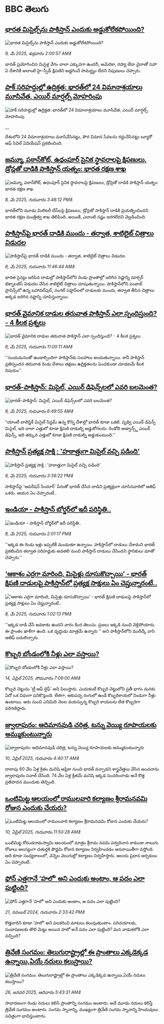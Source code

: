 # BBC తెలుగు## [భారత మిసైల్స్‌ను పాకిస్తాన్ ఎందుకు అడ్డుకోలేకపోయింది?](https://www.bbc.com/telugu/articles/cwy73n0gg28o?at_campaign=githubrss)![భారత మిసైల్స్‌ను పాకిస్తాన్ ఎందుకు అడ్డుకోలేకపోయింది?](https://ichef.bbci.co.uk/ace/standard/240/cpsprodpb/2233/live/3a8d38a0-2c1e-11f0-8ff1-59f5dcf8e9f5.jpg)_9, మే 2025, శుక్రవారం 2:00:57 AMకి_భారత్ ప్రయోగించిన మిసైళ్ల వేగం చాలా ఎక్కువగా ఉందనీ, అమెరికా, రష్యా లేదా చైనాతో సహా ఏ దేశానికీ అలాంటి హై-స్పీడ్ క్షిపణిని అడ్డగించే సామర్థ్యం లేదని నిపుణులు చెప్పారు.## [పాక్ సరిహద్దుల్లో ఉద్రిక్తత: భారత్‌లో  24 విమానాశ్రయాలు మూసివేత, ఎయిర్ మార్షల్స్ మోహరింపు](https://www.bbc.co.uk/telugu/live/c5y63dlm8mqt?at_campaign=githubrss)![పాక్ సరిహద్దుల్లో ఉద్రిక్తత: భారత్‌లో  24 విమానాశ్రయాలు మూసివేత, ఎయిర్ మార్షల్స్ మోహరింపు](https://ichef.bbci.co.uk/ace/standard/240/cpsprodpb/3a6b/live/a3bbd9e0-2c6d-11f0-8f57-b7237f6a66e6.jpg)__దేశంలోని 24 విమానాశ్రయాలు మూసివేసినట్టు, పౌర విమాన సేవలను రద్దుచేసినట్టు బ్యూరో ఆఫ్ సివిల్ ఏవియేషన్ ప్రకటించింది.## [జమ్మూ, పఠాన్‌కోట్, ఉధంపూర్‌ సైనిక స్థావరాలపై క్షిపణులు, డ్రోన్లతో దాడికి పాకిస్తాన్ యత్నం: భారత రక్షణ శాఖ](https://www.bbc.com/telugu/articles/cvgq3nl40n7o?at_campaign=githubrss)![జమ్మూ, పఠాన్‌కోట్, ఉధంపూర్‌ సైనిక స్థావరాలపై క్షిపణులు, డ్రోన్లతో దాడికి పాకిస్తాన్ యత్నం: భారత రక్షణ శాఖ](https://ichef.bbci.co.uk/ace/standard/240/cpsprodpb/4858/live/285104a0-2c41-11f0-8f57-b7237f6a66e6.jpg)_8, మే 2025, గురువారం 3:48:12 PMకి_భారత్‌లోని మూడు మిలిటరీ బేస్‌లపై క్షిపణులు, డ్రోన్లతో పాకిస్తాన్ దాడికి ప్రయత్నించిందని భారత రక్షణ మంత్రిత్వ శాఖ తెలిపింది.  అయితే, ఎలాంటి నష్టం జరగలేదని వెల్లడించింది.## [పాకిస్తాన్‌పై భారత్ దాడికి ముందు - తర్వాత, శాటిలైట్ చిత్రాలు విడుదల](https://www.bbc.com/telugu/articles/ckg4jn8den8o?at_campaign=githubrss)![పాకిస్తాన్‌పై భారత్ దాడికి ముందు - తర్వాత, శాటిలైట్ చిత్రాలు విడుదల](https://ichef.bbci.co.uk/ace/standard/240/cpsprodpb/dcb7/live/d006ed70-2c0c-11f0-b26b-ab62c890638b.jpg)_8, మే 2025, గురువారం 11:46:44 AMకి_భారత సైన్యం జరిపిన దాడుల్లో పాకిస్తాన్‌లోని రెండు ప్రాంతాల్లో జరిగిన నష్టాన్ని మాక్సర్ టెక్నాలజీస్ విడుదల చేసిన శాటిలైట్ చిత్రాలు చూపుతున్నాయి. 
పాకిస్తాన్‌లోని పంజాబ్ ప్రావిన్స్‌‌లో ఉన్న బహావల్‌పుర్, నంగల్ సహ్దాన్‌లలో దాడులకు ముందు, తర్వాత తీసిన చిత్రాలు అక్కడ జరిగిన నష్టాన్ని చూపిస్తున్నాయి.## [భారత్ వైమానిక దాడుల తరువాత పాకిస్తాన్ ఎలా స్పందిస్తుంది? - 4 కీలక ప్రశ్నలు ](https://www.bbc.com/telugu/articles/cp8dn1nv17ro?at_campaign=githubrss)![భారత్ వైమానిక దాడుల తరువాత పాకిస్తాన్ ఎలా స్పందిస్తుంది? - 4 కీలక ప్రశ్నలు ](https://ichef.bbci.co.uk/ace/standard/240/cpsprodpb/b7b8/live/5ea83c60-2bee-11f0-8ff1-59f5dcf8e9f5.jpg)_8, మే 2025, గురువారం 11:00:11 AMకి_''సంయమనంతో ఉండాల్సిందిగా పాకిస్తాన్‌కు సలహాలు అందుతున్నాయి. కానీ పాకిస్తాన్ ప్రతిస్పందన తరువాత రెండు దేశాలు తక్షణం ఉద్రిక్తతలను పెంచకుండా చూడటమే కీలక విషయం''.## [భారత్-పాకిస్తాన్‌: మిసైల్, ఎయిర్ డిఫెన్స్‌లలో ఎవరి బలమెంత?](https://www.bbc.com/telugu/articles/c3eve21245go?at_campaign=githubrss)![భారత్-పాకిస్తాన్‌: మిసైల్, ఎయిర్ డిఫెన్స్‌లలో ఎవరి బలమెంత?](https://ichef.bbci.co.uk/ace/standard/240/cpsprodpb/3566/live/1f773d70-2b58-11f0-8c16-31e1ca5e1201.jpg)_8, మే 2025, గురువారం 6:49:55 AMకి_“యాంటీ బాలిస్టిక్ మిసైల్ సిస్టమ్ ఉన్న కొన్ని దేశాల్లో భారత్ కూడా ఒకటి. పృథ్వి ఎయిర్ డిఫెన్స్ మిసైల్, ఇది చాలా ఎత్తులో కూడా క్షిపణి దాడుల్ని అడ్డుకోగలదు.  రెండోది అడ్వాన్స్డ్ ఎయిర్ డిఫెన్స్, ఇది తక్కువ ఎత్తులో కూడా క్షిపణి దాడుల్ని అడ్డుకుంటుంది.’’## [పాకిస్తాన్ ప్రత్యక్ష సాక్షి : 'హఠాత్తుగా మిసైల్ వచ్చి పడింది'](https://www.bbc.com/telugu/articles/crr7lze55zlo?at_campaign=githubrss)![పాకిస్తాన్ ప్రత్యక్ష సాక్షి : 'హఠాత్తుగా మిసైల్ వచ్చి పడింది'](https://ichef.bbci.co.uk/ace/standard/240/cpsprodpb/4ac8/live/3d72afe0-2c1f-11f0-b26b-ab62c890638b.jpg)_8, మే 2025, గురువారం 3:39:22 PMకి_పాకిస్తాన్‌పై 'ఆపరేషన్ సిందూర్' పేరుతో భారత్ చేసిన దాడిని ప్రత్యక్షంగా చూసినవారిలో ఆతిఫ్ ఒకరు. ఆయన ఏం చెప్పారంటే..## [ఇండియా - పాకిస్తాన్ బోర్డర్‌లో ఇదీ పరిస్థితి.. ](https://www.bbc.com/telugu/articles/cx2jg96e6pxo?at_campaign=githubrss)![ఇండియా - పాకిస్తాన్ బోర్డర్‌లో ఇదీ పరిస్థితి.. ](https://ichef.bbci.co.uk/ace/standard/240/cpsprodpb/b590/live/28f8d6d0-2c14-11f0-b26b-ab62c890638b.jpg)_8, మే 2025, గురువారం 2:01:17 PMకి_''ఇక్కడ ఈ రెండు ఇళ్లు ఇప్పటికీ మండుతూ ఉన్నాయి. పాకిస్తాన్‌లో దాడులు చేశామని భారత్ ప్రకటించిన తర్వాత సరిహద్దుకు అవతలి నుంచి పాకిస్తాన్ దాడులు చేసిందని స్థానికులు మాతో చెప్పారు.''## [‘ఆకాశం ఎర్రగా మారింది, మిసైళ్లు దూసుకొచ్చాయి’ - భారత్ క్షిపణి దాడులపై పాకిస్తాన్‌లో ప్రత్యక్ష సాక్షులు ఏం చెప్తున్నారంటే..](https://www.bbc.com/telugu/articles/cdxv6yqqzg2o?at_campaign=githubrss)![‘ఆకాశం ఎర్రగా మారింది, మిసైళ్లు దూసుకొచ్చాయి’ - భారత్ క్షిపణి దాడులపై పాకిస్తాన్‌లో ప్రత్యక్ష సాక్షులు ఏం చెప్తున్నారంటే..](https://ichef.bbci.co.uk/ace/standard/240/cpsprodpb/f898/live/a8e47050-2bdf-11f0-b26b-ab62c890638b.jpg)_8, మే 2025, గురువారం 1:02:13 PMకి_''ఇక్కడ దాడి చేసే అవకాశం ఉందని వారం కింద తెలుసు. ప్రజలు ఇక్కడి నుంచి వెళ్లిపోయారు. ఈ ప్రాంతం ఖాళీగా ఉంది. ఒక వృద్ధుడు మాత్రమే ఉన్నారు '' అని పాకిస్తాన్‌లోని మురీద్కే వాసి ఆతిఫ్ బదులిచ్చారు.## [కొబ్బరి బోండంలోకి నీళ్లు ఎలా వస్తాయి?](https://www.bbc.com/telugu/articles/czjn4mzxxy8o?at_campaign=githubrss)![కొబ్బరి బోండంలోకి నీళ్లు ఎలా వస్తాయి?](https://ichef.bbci.co.uk/ace/standard/240/cpsprodpb/46c5/live/684a55e0-18fd-11f0-8b11-7756b7b808cc.jpg)_14, ఏప్రిల్ 2025, సోమవారం 7:09:00 AMకి_కొబ్బరి చెట్టును 'ట్రీ ఆఫ్ లైఫ్' అని పిలుస్తారు. ఎందుకంటే కొబ్బరి చెట్టులోని ప్రతీ భాగం మనకు ఏదో ఒక విధంగా పనికొస్తుంది. లేతగా, ఆకుపచ్చ రంగులో ఉండే కొబ్బరికాయలో నిండుగా నీళ్లు ఉంటాయి. ఆరు నుంచి ఎనిమిది నెలల వయస్సున్న కొబ్బరి కాయలను లేత కొబ్బరిగా పరిగణిస్తారు.## [జ్వాలాపురం: ఆదిమానవుడి చరిత్ర, టన్ను వెయ్యి రూపాయలకు అమ్ముకుంటున్నారు ](https://www.bbc.com/telugu/articles/creqqnwdd5qo?at_campaign=githubrss)![జ్వాలాపురం: ఆదిమానవుడి చరిత్ర, టన్ను వెయ్యి రూపాయలకు అమ్ముకుంటున్నారు ](https://ichef.bbci.co.uk/ace/standard/240/cpsprodpb/765e/live/b472e2d0-15b4-11f0-842b-a7355694993d.jpg)_10, ఏప్రిల్ 2025, గురువారం 4:40:17 AMకి_దాదాపు 60 వేల ఏళ్ల క్రితం మనిషి ఆఫ్రికా నుంచి భారత్ వచ్చాడని శాస్త్రవేత్తలు వేసిన అంచనాను జ్వాలాపురం సవాల్ చేసింది. 74 వేల ఏళ్ల క్రితమే మనిషి ఇక్కడ సంచరించాడు అనే కొత్త ప్రతిపాదన ముందుకు తెచ్చింది.## [ఒంటిమిట్ట ఆలయంలో రాములవారి కల్యాణం శ్రీరామనవమి రోజున ఎందుకు చేయరు?](https://www.bbc.com/telugu/articles/ce822j5e465o?at_campaign=githubrss)![ఒంటిమిట్ట ఆలయంలో రాములవారి కల్యాణం శ్రీరామనవమి రోజున ఎందుకు చేయరు?](https://ichef.bbci.co.uk/ace/standard/240/cpsprodpb/fed5/live/25534d40-1601-11f0-b58a-6113af226972.jpg)_10, ఏప్రిల్ 2025, గురువారం 11:50:28 AMకి_ఒంటిమిట్ట కోదండరామస్వామి ఆలయంలో మాత్రం శ్రీరామ నవమి పర్వదినాన కాకుండా నాలుగు రోజులు ఆలస్యంగా చతుర్దశి పౌర్ణమి రోజున కల్యాణం నిర్వహించడం ఆనవాయితీగా వస్తోంది. అది కూడా సంధ్యకాలంలో, వెన్నెల వెలుగుల్లో కల్యాణం నిర్వహిస్తారు. ఆలయ ప్రధాన అర్చకులు ఏం చెప్పారంటే..## [ఫోన్ ఎత్తగానే ‘హలో’ అని ఎందుకు అంటాం, ఆ పదం ఎలా పుట్టింది?](https://www.bbc.com/telugu/articles/cgj7x7gdjq4o?at_campaign=githubrss)![ఫోన్ ఎత్తగానే ‘హలో’ అని ఎందుకు అంటాం, ఆ పదం ఎలా పుట్టింది?](https://ichef.bbci.co.uk/ace/standard/240/cpsprodpb/0618/live/7a20ebb0-a807-11ef-b21e-5359bd56d02f.jpg)_21, నవంబర్ 2024, గురువారం 2:33:42 PMకి_కొత్తవారిని కూడా ‘హలో’ అని పలకరించి మాటలు కలుపుతుంటాం.  పరిచయాలకు, సంభాషణలకు తొలి మెట్టు అయిన హలో అనే పదం ఎలా పుట్టింది? మన వాడుకలోకి ఎలా వచ్చింది?## [త్రివేణి సంగమం: తెలుగురాష్ట్రాల్లో ఈ ప్రాంతాలు ఎక్కడెక్కడ ఉన్నాయి,ఏయే నదులు కలుస్తాయి? ](https://www.bbc.com/telugu/articles/cz7elrr17jeo?at_campaign=githubrss)![త్రివేణి సంగమం: తెలుగురాష్ట్రాల్లో ఈ ప్రాంతాలు ఎక్కడెక్కడ ఉన్నాయి,ఏయే నదులు కలుస్తాయి? ](https://ichef.bbci.co.uk/ace/standard/240/cpsprodpb/9dad/live/7f50e780-da42-11ef-a37f-eba91255dc3d.jpg)_26, జనవరి 2025, ఆదివారం 5:43:31 AMకి_సాధారణంగా రెండు నదులు కలిసే ప్రాంతాన్ని సంగమం అంటారు. అదే మూడు నదులు కలిస్తే త్రివేణి సంగమం అంటారు. సంగమ స్నానాన్ని, ముఖ్యంగా త్రివేణి సంగమ స్నానాన్ని హిందువులు పవిత్రంగా భావిస్తుంటారు.